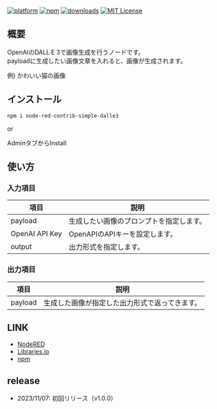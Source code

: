 [![platform](https://img.shields.io/badge/platform-Node--RED-red)](https://nodered.org)
[![npm](https://img.shields.io/npm/v/node-red-contrib-simple-dalle3.svg)](https://www.npmjs.com/package/node-red-contrib-simple-dalle3)
[![downloads](https://img.shields.io/npm/dt/node-red-contrib-simple-dalle3.svg)](https://www.npmjs.com/package/node-red-contrib-simple-dalle3)
[![MIT License](https://img.shields.io/badge/license-MIT-blue.svg)](https://github.com/HaroldPetersInskipp/node-red-contrib-chatgpt/blob/main/LICENSE)

## 概要
OpenAIのDALL·E 3で画像生成を行うノードです。  
payloadに生成したい画像文章を入れると、画像が生成されます。

例) かわいい猫の画像

## インストール

```
npm i node-red-contrib-simple-dalle3
```

or

AdminタブからInstall

## 使い方
### 入力項目

|項目|説明|
|--|--|
|payload|生成したい画像のプロンプトを指定します。|
|OpenAI API Key|OpenAPIのAPIキーを設定します。|
|output|出力形式を指定します。|

### 出力項目

|項目|説明|
|--|--|
|payload|生成した画像が指定した出力形式で返ってきます。|


## LINK

* [NodeRED](https://flows.nodered.org/node/node-red-contrib-simple-dalle3)
* [Libraries.io](https://libraries.io/npm/node-red-contrib-simple-dalle3)
* [npm](https://www.npmjs.com/package/node-red-contrib-simple-dalle3)

## release

* 2023/11/07: 初回リリース（v1.0.0）

